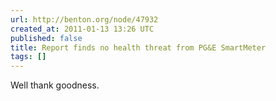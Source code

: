 ```yaml
---
url: http://benton.org/node/47932
created_at: 2011-01-13 13:26 UTC
published: false
title: Report finds no health threat from PG&E SmartMeter
tags: []
---
```


Well thank goodness.
